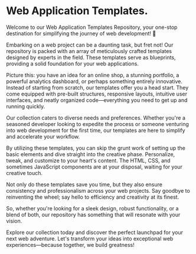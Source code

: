 # Web Application Templates.


Welcome to our Web Application Templates Repository, your one-stop destination for simplifying the journey of web development! 🚀

Embarking on a web project can be a daunting task, but fret not! Our repository is packed with an array of meticulously crafted templates designed by experts in the field. These templates serve as blueprints, providing a solid foundation for your web applications.

Picture this: you have an idea for an online shop, a stunning portfolio, a powerful analytics dashboard, or perhaps something entirely innovative. Instead of starting from scratch, our templates offer you a head start. They come equipped with pre-built structures, responsive layouts, intuitive user interfaces, and neatly organized code—everything you need to get up and running quickly.

Our collection caters to diverse needs and preferences. Whether you're a seasoned developer looking to expedite the process or someone venturing into web development for the first time, our templates are here to simplify and accelerate your workflow.

By utilizing these templates, you can skip the grunt work of setting up the basic elements and dive straight into the creative phase. Personalize, tweak, and customize to your heart's content. The HTML, CSS, and sometimes JavaScript components are at your disposal, waiting for your creative touch.

Not only do these templates save you time, but they also ensure consistency and professionalism across your web projects. Say goodbye to reinventing the wheel; say hello to efficiency and creativity at its finest.

So, whether you're looking for a sleek design, robust functionality, or a blend of both, our repository has something that will resonate with your vision.

Explore our collection today and discover the perfect launchpad for your next web adventure. Let's transform your ideas into exceptional web experiences—because together, we build greatness!
